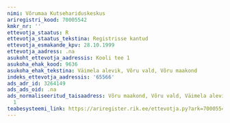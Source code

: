 ```yaml
---
nimi: Võrumaa Kutsehariduskeskus
ariregistri_kood: 70005542
kmkr_nr: ''
ettevotja_staatus: R
ettevotja_staatus_tekstina: Registrisse kantud
ettevotja_esmakande_kpv: 28.10.1999
ettevotja_aadress: .na
asukoht_ettevotja_aadressis: Kooli tee 1
asukoha_ehak_kood: 9636
asukoha_ehak_tekstina: Väimela alevik, Võru vald, Võru maakond
indeks_ettevotja_aadressis: '65566'
ads_adr_id: 3264149
ads_ads_oid: .na
ads_normaliseeritud_taisaadress: Võru maakond, Võru vald, Väimela alevik, Kooli tee
  1
teabesysteemi_link: https://ariregister.rik.ee/ettevotja.py?ark=70005542&ref=rekvisiidid
---
```

